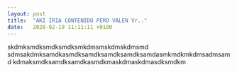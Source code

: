 ```yaml
---
layout: post
title:  "AKI IRIA CONTENIDO PERO VALEN Vr.."
date:   2020-02-19 11:11:11 +0100
---
```

skdmksmdksmdksmdksmkdmsmskdmskdmsmd
sdmsakdmksamdkasmdksamdksamdksamdksamdasmkmdkmkdmsadmsamd
kdmaksmdksamdksamdkasmdkmaskdmaskdmasdksmdkm

